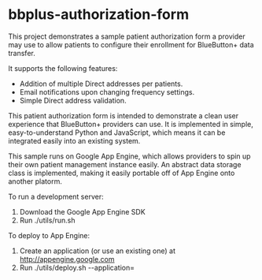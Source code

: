 bbplus-authorization-form
=========================

This project demonstrates a sample patient authorization form a provider
may use to allow patients to configure their enrollment for BlueButton+ data
transfer.

It supports the following features:
- Addition of multiple Direct addresses per patients.
- Email notifications upon changing frequency settings.
- Simple Direct address validation.

This patient authorization form is intended to demonstrate a clean user
experience that BlueButton+ providers can use. It is implemented in simple,
easy-to-understand Python and JavaScript, which means it can be integrated
easily into an existing system.

This sample runs on Google App Engine, which allows providers to spin up
their own patient management instance easily. An abstract data storage
class is implemented, making it easily portable off of App Engine onto
another platorm.

To run a development server:
1. Download the Google App Engine SDK
2. Run ./utils/run.sh

To deploy to App Engine:
1. Create an application (or use an existing one) at http://appengine.google.com
2. Run ./utils/deploy.sh --application=<app id>
